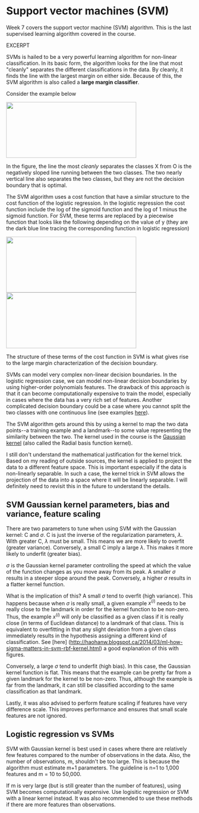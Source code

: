 
# Support vector machines (SVM)

Week 7 covers the support vector machine (SVM) algorithm. This is the last supervised learning algorithm covered in the course.

EXCERPT

SVMs is hailed to be a very powerful learning algorithm for non-linear classification. In its basic form, the algorithm looks for the line that most "cleanly" separates the different classifications in the data. By cleanly, it finds the line with the largest margin on either side. Because of this, the SVM algorithm is also called a **large margin classifier**.

Consider the example below

<a href="{{site.url}}/img/wk7_8.png">
<img src="{{site.url}}/img/wk7_8.png" width="350" height="150"/>
</a>

In the figure, the line the most *cleanly* separates the classes X from O is the negatively sloped line running between the two classes. The two nearly vertical line also separates the two classes, but they are not the decision boundary that is optimal.

The SVM algorithm uses a cost function that have a similar structure to the cost function of the logistic regression. In the logistic regression the cost function include the log of the sigmoid function and the log of 1 minus the sigmoid function. For SVM, these terms are replaced by a piecewise function that looks like the following depending on the value of y (they are the dark blue line tracing the corresponding function in logistic regression)

<a href="{{site.url}}/img/wk7_2.png">
<img src="{{site.url}}/img/wk7_2.png" width="350" height="150"/>
</a>

<a href="{{site.url}}/img/wk7_3.png">
<img src="{{site.url}}/img/wk7_3.png" width="350" height="150"/>
</a>

The structure of these terms of the cost function in SVM is what gives rise to the large margin characterization of the decision boundary.

SVMs can model very complex non-linear decision boundaries. In the logistic regression case, we can model non-linear decision boundaries by using higher-order polynomials features. The drawback of this approach is that it can become computationally expensive to train the model, especially in cases where the data has a very rich set of features. Another complicated decision boundary could be a case where you cannot split the two classes with one continuous line (see examples [here](http://haohanw.blogspot.ca/2014/03/ml-how-sigma-matters-in-svm-rbf-kernel.html)).

The SVM algorithm gets around this by using a kernel to map the two data points--a training example and a landmark--to some value representing the similarity between the two. The kernel used in the course is the [Gaussian kernel](https://en.wikipedia.org/wiki/Radial_basis_function_kernel) (also called the Radial basis function kernel).

I still don't understand the mathematical justification for the kernel trick. Based on my reading of outside sources, the kernel is applied to project the data to a different feature space. This is important especially if the data is non-linearly separable. In such a case, the kernel trick in SVM allows the projection of the data into a space where it will be linearly separable. I will definitely need to revisit this in the future to understand the details.

## SVM Gaussian kernel parameters, bias and variance, feature scaling

There are two parameters to tune when using SVM with the Gaussian kernel: C and $\sigma$. C is just the inverse of the regularization parameters, $\lambda$. With greater C, $\lambda$ must be small. This means we are more likely to overfit (greater variance). Conversely, a small C imply a large $\lambda$. This makes it more likely to underfit (greater bias).

$\sigma$ is the Gaussian kernel parameter controlling the speed at which the value of the function changes as you move away from its peak. A smaller $\sigma$ results in a steeper slope around the peak. Conversely, a higher $\sigma$ results in a flatter kernel function. 

What is the implication of this? A small $\sigma$ tend to overfit (high variance). This happens because when $\sigma$ is really small, a given example $x^(i)$ needs to be really close to the landmark in order for the kernel function to be non-zero. Thus, the example $x^(i)$ will only be classified as a given class if it is really close (in terms of Euclidean distance) to a landmark of that class. This is equivalent to overfitting in that any slight deviation from a given class immediately results in the hypothesis assigning a different kind of classification. See [here] (http://haohanw.blogspot.ca/2014/03/ml-how-sigma-matters-in-svm-rbf-kernel.html) a good explanation of this with figures.

Conversely, a large $\sigma$ tend to underfit (high bias). In this case, the Gaussian kernel function is flat. This means that the example can be pretty far from a given landmark for the kernel to be non-zero. Thus, although the example is far from the landmark, it can still be classified according to the same classification as that landmark.

Lastly, it was also advised to perform feature scaling if features have very difference scale. This improves performance and ensures that small scale features are not ignored.

## Logistic regression vs SVMs

SVM with Gaussian kernel is best used in cases where there are relatively few features compared to the number of observations in the data. Also, the number of observations, m, shouldn't be too large. This is because the algorithm must estimate m+1 parameters. The guideline is n=1 to 1,000 features and m = 10 to 50,000.

If m is very large (but is still greater than the number of features), using SVM becomes computationally expensive. Use logisitic regression or SVM with a linear kernel instead. It was also recommended to use these methods if there are more features than observations.
